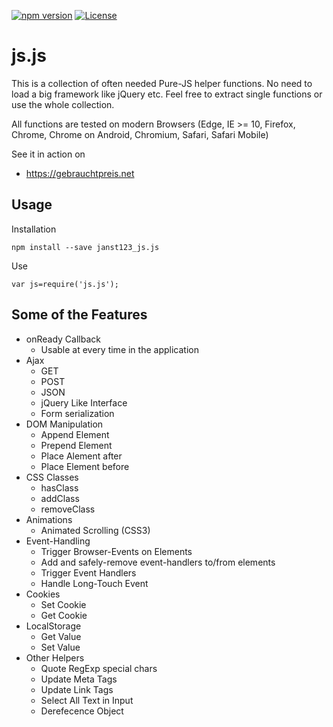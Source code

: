 [![npm version](https://badge.fury.io/js/janst123_js.js.svg)](https://badge.fury.io/js/janst123_js.js)
[![License](https://img.shields.io/badge/license-MIT-blue.svg?style=plastic)](https://raw.githubusercontent.com/JanST123/js.js/master/LICENSE.md)

# js.js
This is a collection of often needed Pure-JS helper functions. No need to load a big framework like jQuery etc.
Feel free to extract single functions or use the whole collection.

All functions are tested on modern Browsers (Edge, IE >= 10, Firefox, Chrome, Chrome on Android, Chromium, Safari, Safari Mobile)

See it in action on
* https://gebrauchtpreis.net


## Usage
Installation

    npm install --save janst123_js.js

Use

    var js=require('js.js');


## Some of the Features
* onReady Callback
  * Usable at every time in the application
* Ajax
  * GET
  * POST
  * JSON
  * jQuery Like Interface
  * Form serialization
* DOM Manipulation
  * Append Element
  * Prepend Element
  * Place Alement after
  * Place Element before
* CSS Classes
  * hasClass
  * addClass
  * removeClass
* Animations
  * Animated Scrolling (CSS3)
* Event-Handling
  * Trigger Browser-Events on Elements
  * Add and safely-remove event-handlers to/from elements
  * Trigger Event Handlers
  * Handle Long-Touch Event
* Cookies
  * Set Cookie
  * Get Cookie
* LocalStorage
  * Get Value
  * Set Value
* Other Helpers
  * Quote RegExp special chars
  * Update Meta Tags
  * Update Link Tags
  * Select All Text in Input
  * Derefecence Object
